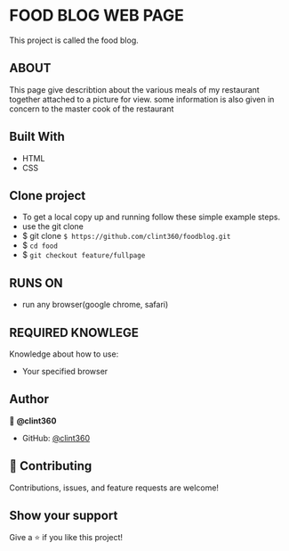 # FOOD BLOG WEB PAGE

This project is called the food blog.


## ABOUT

This page give describtion about the various meals of my restaurant together attached
to a picture for view. some information is also given in concern to the master cook of the restaurant

## Built With
- HTML
- CSS

## Clone project

- To get a local copy up and running follow these simple example steps.
- use the git clone
- $ git clone `$ https://github.com/clint360/foodblog.git`
- $ `cd food`
- $ `git checkout feature/fullpage`

## RUNS ON

- run any browser(google chrome, safari)

## REQUIRED KNOWLEGE

Knowledge about how to use:
- Your specified browser


## Author

👤 **@clint360**

- GitHub: [@clint360](https://github.com/clint360/)

## 🤝 Contributing

Contributions, issues, and feature requests are welcome!

## Show your support

Give a ⭐️ if you like this project!
